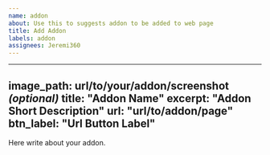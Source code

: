 ```yaml
---
name: addon
about: Use this to suggests addon to be added to web page
title: Add Addon
labels: addon
assignees: Jeremi360
---
```


<!-- yaml tags -->
---
image_path: url/to/your/addon/screenshot *(optional)*
title: "Addon Name"
excerpt: "Addon Short Description"
url: "url/to/addon/page"
btn_label: "Url Button Label"
---

Here write about your addon.